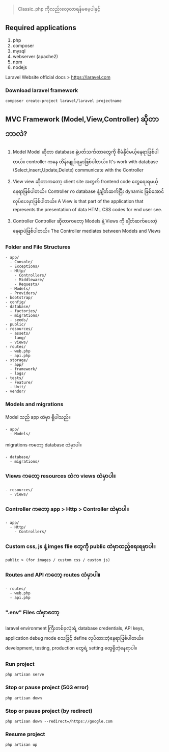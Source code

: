 > Classic_php ကိုလည်းလေ့လာရန်မမေ့ပါနှင့်

## Required applications
1. php
2. composer
3. mysql
4. webserver (apache2)
5. npm
6. nodejs

Laravel Website official docs >  https://laravel.com

### Download laravel framework 
```shell
composer create-project laravel/laravel projectname
```
## MVC Framework (Model,View,Controller) ဆိုတာဘာလဲ?
1. Model
Model ဆိုတာ database နဲ့ပတ်သက်တာတွေကို စီမံနိုင်မယ့်နေရာဖြစ်ပါတယ်။ controller ကနေ ထိန်းချုပ်ရမှာဖြစ်ပါတယ်။
It's work with database (Select,insert,Update,Delete)
communicate with the Controller

2. View
view ဆိုတာကတော့ client site အတွက် frontend  code တွေရေးရမယ့်နေရာဖြစ်ပါတယ်။
Controller က database နဲ့ချိတ်ဆက်ပြီး dynamic ဖြစ်အောင်လုပ်ပေးမှာဖြစ်ပါတယ်။
A View is that part of the application that represents the presentation of data HTML CSS codes for end user see.

3. Controller
Controller ဆိုတာကတော့ Models နဲ့ Views ကို ချိတ်ဆက်ပေးတဲ့ နေရာပဲဖြစ်ပါတယ်။ 
The Controller mediates between Models and Views

### Folder and File Structures
```shell
- app/
  - Console/
  - Exceptions/
  - Http/
    - Controllers/
    - Middleware/
    - Requests/
  - Models/
  - Providers/
- bootstrap/
- config/
- database/
  - factories/
  - migrations/
  - seeds/
- public/
- resources/
  - assets/
  - lang/
  - views/
- routes/
  - web.php
  - api.php
- storage/
  - app/
  - framework/
  - logs/
- tests/
  - Feature/
  - Unit/
- vendor/
```

### Models and migrations 

Model သည် app ထဲမှာ ရှိပါသည်။ 
```shell
- app/
  - Models/
```

migrations ကတော့ database ထဲမှာပါ။
```shell
- database/
  - migrations/
```

### Views ကတော့ resources ထဲက views ထဲမှာပါ။
```shell
- resources/
  - views/
```

### Controller ကတော့ app > Http > Controller ထဲမှာပါ။
```shell
- app/
  - Http/
    - Controllers/
```

### Custom css, js နဲ့ imges flie တွေကို public ထဲမှာထည့်ရေးရမှာပါ။
`public > (for images / custom css / custom js)`

### Routes and API ကတော့ routes ထဲမှာပါ။
```shell 
- routes/
  - web.php
  - api.php
```

### ".env" Files ထဲမှာတော့
laravel environment ကြီးတစ်ခုလုံးရဲ့ database credentials, API keys, application debug mode စသဖြင့် define လုပ်ထားတဲ့နေရာဖြစ်ပါတယ်။
development, testing, production တွေရဲ့ setting တွေရှိတဲ့နေရာပါ။

### Run project
`php artisan serve`

### Stop or pause project (503 error)
`php artisan down`

### Stop or pause  project (by redirect)
`php artisan down --redirect=/https://google.com`

### Resume project
`php artisan up`